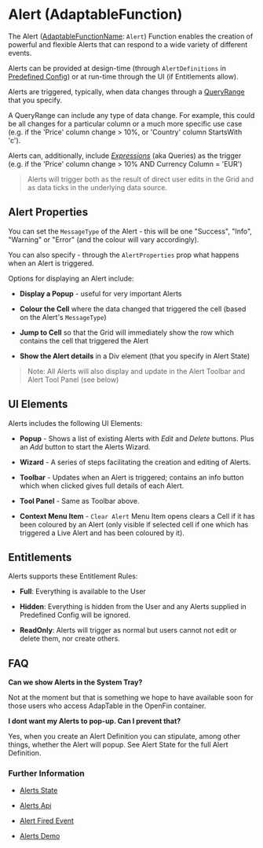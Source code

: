 # Alert (AdaptableFunction)

The Alert ([AdaptableFunctionName](https://api.adaptabletools.com/modules/_src_predefinedconfig_common_types_.html#adaptablefunctionname): `Alert`) Function enables the creation of powerful and flexible Alerts that can respond to a wide variety of different events.

Alerts can be provided at design-time (through `AlertDefinitions` in [Predefined Config](https://api.adaptabletools.com/interfaces/_src_predefinedconfig_alertstate_.alertstate.html)) or at run-time through the UI (if Entitlements allow).

Alerts are triggered, typically, when data changes through a [QueryRange](https://api.adaptabletools.com/interfaces/_src_predefinedconfig_common_expression_.queryrange.html) that you specify.  

A QueryRange can include any type of data change.  For example, this could be all changes for a particular column or a much more specific use case (e.g. if the 'Price' column change > 10%, or 'Country' column StartsWith 'c').

Alerts can, additionally, include [*Expressions*](https://api.adaptabletools.com/classes/_src_predefinedconfig_common_expression_.expression.html) (aka Queries) as the trigger (e.g. if the 'Price' column change > 10% AND Currency Column = 'EUR')

> Alerts will trigger both as the result of direct user edits in the Grid and as data ticks in the underlying data source.

## Alert Properties

You can set the `MessageType` of the Alert - this will be one "Success", "Info", "Warning" or "Error" (and the colour will vary accordingly).

You can also specify - through the `AlertProperties` prop what happens when an Alert is triggered.

Options for displaying an Alert include: 
- **Display a Popup** - useful for very important Alerts

- **Colour the Cell** where the data changed that triggered the cell (based on the Alert's `MessageType`)

- **Jump to Cell** so that the Grid will immediately show the row which contains the cell that triggered the Alert

- **Show the Alert details** in a Div element (that you specify in Alert State)

> Note: All Alerts will also display and update in the Alert Toolbar and Alert Tool Panel (see below) 

## UI Elements
Alerts includes the following UI Elements:

- **Popup** - Shows a list of existing Alerts with *Edit* and *Delete* buttons.  Plus an *Add* button to start the Alerts Wizard.

- **Wizard** - A series of steps facilitating the creation and editing of Alerts.

- **Toolbar** - Updates when an Alert is triggered; contains an info button which when clicked gives full details of each Alert.

- **Tool Panel** - Same as Toolbar above.

- **Context Menu Item** - `Clear Alert` Menu Item opens clears a Cell if it has been coloured by an Alert (only visible if selected cell if one which has triggered a Live Alert and has been coloured by it).

## Entitlements
Alerts supports these Entitlement Rules:

- **Full**: Everything is available to the User

- **Hidden**: Everything is hidden from the User and any Alerts supplied in Predefined Config will be ignored.

- **ReadOnly**: Alerts will trigger as normal but users cannot not edit or delete them, nor create others.

## FAQ

**Can we show Alerts in the System Tray?**

Not at the moment but that is something we hope to have available soon for those users who access AdapTable in the OpenFin container.

**I dont want my Alerts to pop-up. Can I prevent that?**

Yes, when you create an Alert Definition you can stipulate, among other things, whether the Alert will popup. See Alert State for the full Alert Definition.


### Further Information

- [Alerts State](https://api.adaptabletools.com/interfaces/_src_predefinedconfig_alertstate_.alertstate.html)

- [Alerts Api](https://api.adaptabletools.com/interfaces/_src_api_alertapi_.alertapi.html)

- [Alert Fired Event](https://api.adaptabletools.com/interfaces/_src_api_events_alertfired_.alertfiredeventargs.html)

- [Alerts Demo](https://demo.adaptabletools.com/alertsmessages/aggridalertdemo)